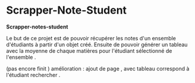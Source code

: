 # Scrapper-Note-Student

__Scrapper-notes-student__

Le but de ce projet est de pouvoir récupérer les notes d'un ensemble d'étudiants à partir d'un objet créé. 
Ensuite de pouvoir générer un tableau avec la moyenne de chaque matières pour l'étudiant sélectionné de l'ensemble .

(pas encore finit )
amélioration : ajout de page , avec tableau correspond à l'étudiant rechercher .
